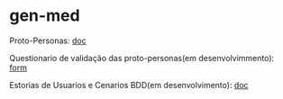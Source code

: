 # gen-med

Proto-Personas: [doc](https://docs.google.com/document/d/1bORTgmUJvbATmkLA-66D_0H7fkFiaw8qT5flKJiUmic/edit?usp=sharing)

Questionario de validação das proto-personas(em desenvolvimmento): [form](https://docs.google.com/forms/d/e/1FAIpQLSeoevk1LDz8oQIOCdy3wDSAvetjoLJVMeBLIGURExLauHy64Q/viewform?usp=sf_link)

Estorias de Usuarios e Cenarios BDD(em desenvolvimento): [doc](https://docs.google.com/document/d/1Ps1_fddGNiXdegFzP_PIgmkhvIOEKuWPEWbUn_QnGsQ/edit?usp=sharing)
